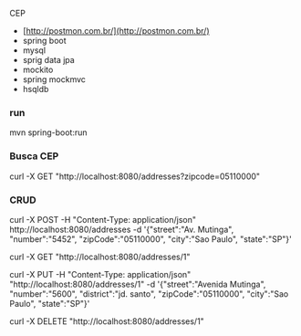 CEP

* [http://postmon.com.br/](http://postmon.com.br/)
* spring boot
* mysql
* sprig data jpa
* mockito
* spring mockmvc
* hsqldb

### run
mvn spring-boot:run


### Busca CEP
curl -X GET "http://localhost:8080/addresses?zipcode=05110000"

### CRUD
curl -X POST  -H "Content-Type: application/json" http://localhost:8080/addresses -d '{"street":"Av. Mutinga", "number":"5452", "zipCode":"05110000", "city":"Sao Paulo", "state":"SP"}'

curl -X GET "http://localhost:8080/addresses/1"

curl -X PUT -H "Content-Type: application/json" "http://localhost:8080/addresses/1"  -d '{"street":"Avenida Mutinga", "number":"5600", "district":"jd. santo", "zipCode":"05110000", "city":"Sao Paulo", "state":"SP"}'

curl -X DELETE "http://localhost:8080/addresses/1"

